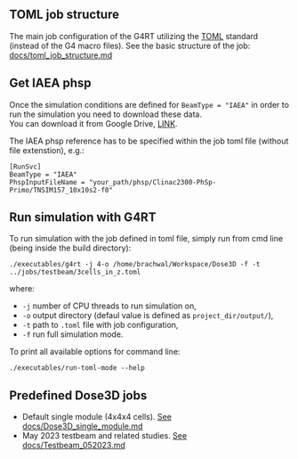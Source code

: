 ## TOML job structure
The main job configuration of the G4RT utilizing the [TOML](https://toml.io/en/) standard (instead of the G4 macro files). See the basic structure of the job: [docs/toml_job_structure.md](docs/toml_job_structure.md)

## Get IAEA phsp 
Once the simulation conditions are defined for `BeamType = "IAEA"` in order to run the simulation you need to download these data.  
You can download it from Google Drive, [LINK](https://drive.google.com/drive/folders/1YYZcZWz9aDPvN27rMXhd_7E1X6a3SEDd).

The IAEA phsp reference has to be specified within the job toml file (without file extenstion), e.g.:
```
[RunSvc]
BeamType = "IAEA"
PhspInputFileName = "your_path/phsp/Clinac2300-PhSp-Primo/TNSIM157_10x10s2-f0"
```

## Run simulation with G4RT

To run simulation with the job defined in toml file, simply run from cmd line (being inside the build directory):
```
./executables/g4rt -j 4-o /home/brachwal/Workspace/Dose3D -f -t ../jobs/testbeam/3cells_in_z.toml
```
where:
* `-j` number of CPU threads to run simulation on,
* `-o` output directory (defaul value is defined as `project_dir/output/`),
* `-t` path to `.toml` file with job configuration,
* `-f` run full simulation mode.  

To print all available options for command line:
```
./executables/run-toml-mode --help
```

## Predefined Dose3D jobs

* Default single module (4x4x4 cells). [See docs/Dose3D_single_module.md](docs/Dose3D_single_module.md)
* May 2023 testbeam and related studies. [See docs/Testbeam_052023.md](docs/Testbeam_052023.md)